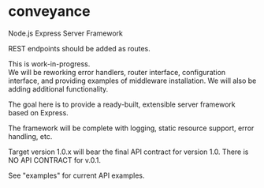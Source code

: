 # conveyance
Node.js Express Server Framework

REST endpoints should be added as routes.  


This is work-in-progress.  
We will be reworking error handlers, router interface, configuration interface, and providing examples of middleware installation.
We will also be adding additional functionality.

The goal here is to provide a ready-built, extensible server framework based on Express.  

The framework will be complete with logging, static resource support, error handling, etc.  

Target version 1.0.x will bear the final API contract for version 1.0.   There is NO API CONTRACT for v.0.1.  

See "examples" for current API examples.

